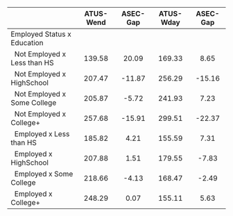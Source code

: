
|                      |    ATUS-Wend |     ASEC-Gap |    ATUS-Wday |     ASEC-Gap |
| -------------------- | :----------: | :----------: | :----------: | :----------: |
| Employed Status x Education |              |              |              |              |
| &nbsp;&nbsp;Not Employed x Less than HS |       139.58 |        20.09 |       169.33 |         8.65 |
| &nbsp;&nbsp;Not Employed x HighSchool |       207.47 |       -11.87 |       256.29 |       -15.16 |
| &nbsp;&nbsp;Not Employed x Some College |       205.87 |        -5.72 |       241.93 |         7.23 |
| &nbsp;&nbsp;Not Employed x College+ |       257.68 |       -15.91 |       299.51 |       -22.37 |
| &nbsp;&nbsp;Employed x Less than HS |       185.82 |         4.21 |       155.59 |         7.31 |
| &nbsp;&nbsp;Employed x HighSchool |       207.88 |         1.51 |       179.55 |        -7.83 |
| &nbsp;&nbsp;Employed x Some College |       218.66 |        -4.13 |       168.47 |        -2.49 |
| &nbsp;&nbsp;Employed x College+ |       248.29 |         0.07 |       155.11 |         5.63 |

